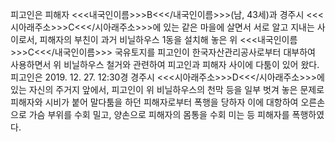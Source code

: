 피고인은 피해자 <<<내국인이름>>>B<<</내국인이름>>>(남, 43세)과 경주시 <<<시아래주소>>>C<<</시아래주소>>>에 있는 같은 마을에 살면서 서로 알고 지내는 사이로서, 피해자의 부친이 과거 비닐하우스 1동을 설치해 놓은 위 <<<내국인이름>>>C<<</내국인이름>>> 국유토지를 피고인이 한국자산관리공사로부터 대부하여 사용하면서 위 비닐하우스 철거와 관련하여 피고인과 피해자 사이에 다툼이 있어 왔다.
피고인은 2019. 12. 27. 12:30경 경주시 <<<시아래주소>>>D<<</시아래주소>>>에 있는 자신의 주거지 앞에서, 피고인이 위 비닐하우스의 천막 등을 일부 벗겨 놓은 문제로 피해자와 시비가 붙어 말다툼을 하던 피해자로부터 폭행을 당하자 이에 대항하여 오른손으로 가슴 부위를 수회 밀고, 양손으로 피해자의 몸통을 수회 미는 등 피해자를 폭행하였다.